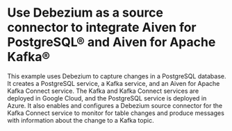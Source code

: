 # Use Debezium as a source connector to integrate Aiven for PostgreSQL® and Aiven for Apache Kafka®

This example uses Debezium to capture changes in a PostgreSQL database. It creates a PostgreSQL service, a Kafka service, and an Aiven for Apache Kafka Connect service. The Kafka and Kafka Connect services are deployed in Google Cloud, and the PostgreSQL service is deployed in Azure. It also enables and configures a Debezium source connector for the Kafka Connect service to monitor for table changes and produce messages with information about the change to a Kafka topic.
